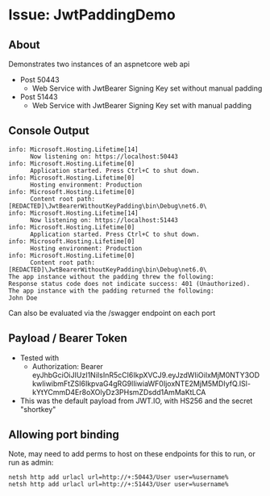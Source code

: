 # Issue: JwtPaddingDemo
## About
Demonstrates two instances of an aspnetcore web api
- Post 50443
  - Web Service with JwtBearer Signing Key set without manual padding
- Post 51443
  - Web Service with JwtBearer Signing Key set with manual padding

## Console Output
~~~
info: Microsoft.Hosting.Lifetime[14]
      Now listening on: https://localhost:50443
info: Microsoft.Hosting.Lifetime[0]
      Application started. Press Ctrl+C to shut down.
info: Microsoft.Hosting.Lifetime[0]
      Hosting environment: Production
info: Microsoft.Hosting.Lifetime[0]
      Content root path: [REDACTED]\JwtBearerWithoutKeyPadding\bin\Debug\net6.0\
info: Microsoft.Hosting.Lifetime[14]
      Now listening on: https://localhost:51443
info: Microsoft.Hosting.Lifetime[0]
      Application started. Press Ctrl+C to shut down.
info: Microsoft.Hosting.Lifetime[0]
      Hosting environment: Production
info: Microsoft.Hosting.Lifetime[0]
      Content root path: [REDACTED]\JwtBearerWithoutKeyPadding\bin\Debug\net6.0\
The app instance without the padding threw the following:
Response status code does not indicate success: 401 (Unauthorized).
The app instance with the padding returned the following:
John Doe
~~~

Can also be evaluated via the /swagger endpoint on each port

## Payload / Bearer Token
- Tested with 
  - Authorization: Bearer eyJhbGciOiJIUzI1NiIsInR5cCI6IkpXVCJ9.eyJzdWIiOiIxMjM0NTY3ODkwIiwibmFtZSI6IkpvaG4gRG9lIiwiaWF0IjoxNTE2MjM5MDIyfQ.ISl-kYtYCmmD4Er8oXOlyDz3PHsmZDsdd1AmMaKtLCA
- This was the default payload from JWT.IO, with HS256 and the secret "shortkey"

## Allowing port binding
Note, may need to add perms to host on these endpoints for this to run, or run as admin:
~~~
netsh http add urlacl url=http://+:50443/User user=%username%
netsh http add urlacl url=http://+:51443/User user=%username%
~~~
